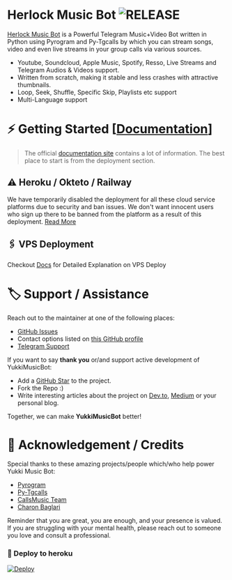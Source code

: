 

# Herlock Music Bot <img src="https://img.shields.io/github/v/release/HerlockBots/HerlockMusicBot?color=black&logo=github&logoColor=black&style=social" alt="RELEASE">

[Herlock Music Bot](https://github.com/HeckBots/HerlockMusicBot) is a Powerful Telegram Music+Video Bot written in Python using Pyrogram and Py-Tgcalls by which you can stream songs, video and even live streams in your group calls via various sources.

* Youtube, Soundcloud, Apple Music, Spotify, Resso, Live Streams and Telegram Audios & Videos support.
* Written from scratch, making it stable and less crashes with attractive thumbnails.
* Loop, Seek, Shuffle, Specific Skip, Playlists etc support
* Multi-Language support


# ⚡️ Getting Started [[Documentation](https://notreallyshikhar.gitbook.io/Herlockmusicbot/)]

> The official [documentation site](https://notreallyshikhar.gitbook.io/herlockmusicbot/) contains a lot of information. The best place to start is from the deployment section.

## ⚠️ Heroku / Okteto / Railway

We have temporarily disabled the deployment for  all these cloud service platforms due to security and ban issues. We don't want innocent users who sign up there to be banned from the platform as a result of this deployment. [Read More](https://t.me/HerlockProjects)



## 🖇 VPS Deployment

Checkout [Docs](https://notreallyshikhar.gitbook.io/herlockmusicbot/deployment/local-hosting-or-vps) for Detailed Explanation on VPS Deploy


# 🏷 Support / Assistance

Reach out to the maintainer at one of the following places:

- [GitHub Issues](https://github.com/HerlockBots/herlockmusicbot)
- Contact options listed on [this GitHub profile](https://github.com/SakirBey1)
- [Telegram Support](https://t.me/SWXChatt)

If you want to say **thank you** or/and support active development of YukkiMusicBot:

- Add a [GitHub Star](https://github.com/HerlockBots/HerlockMusicBot) to the project.
- Fork the Repo :)
- Write interesting articles about the project on [Dev.to](https://dev.to/), [Medium](https://medium.com/) or your personal blog.

Together, we can make **YukkiMusicBot** better!
# 📑 Acknowledgement / Credits

Special thanks to these amazing projects/people which/who help power Yukki Music Bot:

- [Pyrogram](https://github.com/pyrogram/pyrogram)
- [Py-Tgcalls](https://github.com/pytgcalls/pytgcalls)
- [CallsMusic Team](https://github.com/Callsmusic)
- [Charon Baglari](https://github.com/XCBv021)


Reminder that you are great, you are enough, and your presence is valued. If you are struggling with your mental health, please reach out to someone you love and consult a professional.




### 🚀 Deploy to heroku
[![Deploy](https://www.herokucdn.com/deploy/button.svg)](https://heroku.com/deploy?template=https://github.com/Mert0120/HerlockMusicBot)
